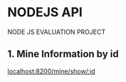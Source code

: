 # NODEJS API

NODE JS EVALUATION PROJECT

## 1. Mine Information by id

[localhost:8200/mine/show/:id](localhost:8200/mine/show/1)